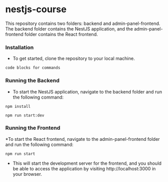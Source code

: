 # nestjs-course

This repository contains two folders: backend and admin-panel-frontend. The backend folder contains the NestJS application, and the admin-panel-frontend folder contains the React frontend.

### Installation

* To get started, clone the repository to your local machine.
```
code blocks for commands
```

### Running the Backend

* To start the NestJS application, navigate to the backend folder and run the following command:

```
npm install
```
```
npm run start:dev
```


### Running the Frontend

*To start the React frontend, navigate to the admin-panel-frontend folder and run the following command:
```
npm run start

```
* This will start the development server for the frontend, and you should be able to access the application by visiting http://localhost:3000 in your browser.
